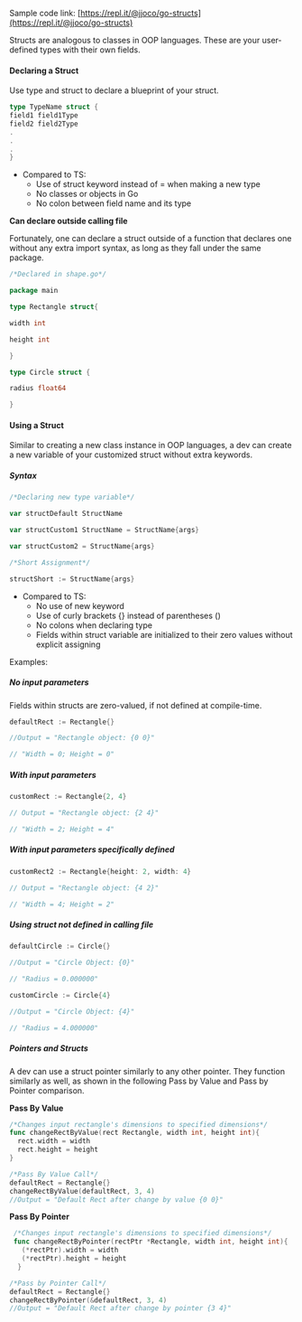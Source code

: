 Sample code link: [https://repl.it/@jjoco/go-structs](https://repl.it/@jjoco/go-structs)

Structs are analogous to classes in OOP languages. These are your user-defined types with their own fields.

#### Declaring a Struct

Use type and struct to declare a blueprint of your struct.

```Go
type TypeName struct {
field1 field1Type
field2 field2Type
.
.
.
}
```
- Compared to TS:
  - Use of struct keyword instead of = when making a new type
  - No classes or objects in Go
  - No colon between field name and its type

 **Can declare outside calling file**

Fortunately, one can declare a struct outside of a function that declares one without any extra import syntax, as long as they fall under the same package.

```Go
/*Declared in shape.go*/

package main

type Rectangle struct{

width int

height int

}

type Circle struct {

radius float64

}
```
#### Using a Struct

Similar to creating a new class instance in OOP languages, a dev can create a new variable of your customized struct without extra keywords.

##### Syntax
```go
/*Declaring new type variable*/

var structDefault StructName

var structCustom1 StructName = StructName{args}

var structCustom2 = StructName{args}

/*Short Assignment*/

structShort := StructName{args}
```
- Compared to TS:
  - No use of new keyword
  - Use of curly brackets {} instead of parentheses ()
  - No colons when declaring type
  - Fields within struct variable are initialized to their zero values without explicit assigning

Examples:

##### No input parameters

Fields within structs are zero-valued, if not defined at compile-time.
```go
defaultRect := Rectangle{}

//Output = "Rectangle object: {0 0}"

// "Width = 0; Height = 0"
```
##### With input parameters
```go
customRect := Rectangle{2, 4}

// Output = "Rectangle object: {2 4}"

// "Width = 2; Height = 4"
```
##### With input parameters specifically defined
```go
customRect2 := Rectangle{height: 2, width: 4}

// Output = "Rectangle object: {4 2}"

// "Width = 4; Height = 2"
```
##### Using struct not defined in calling file
```go
defaultCircle := Circle{}

//Output = "Circle Object: {0}"

// "Radius = 0.000000"

customCircle := Circle{4}

//Output = "Circle Object: {4}"

// "Radius = 4.000000"
```
##### Pointers and Structs

A dev can use a struct pointer similarly to any other pointer. They function similarly as well, as shown in the following Pass by Value and Pass by Pointer comparison.

**Pass By Value**  
```go
/*Changes input rectangle's dimensions to specified dimensions*/
func changeRectByValue(rect Rectangle, width int, height int){
  rect.width = width
  rect.height = height
}
```
```go
/*Pass By Value Call*/
defaultRect = Rectangle{}
changeRectByValue(defaultRect, 3, 4)
//Output = "Default Rect after change by value {0 0}" 
```

**Pass By Pointer** 
```go
 /*Changes input rectangle's dimensions to specified dimensions*/
 func changeRectByPointer(rectPtr *Rectangle, width int, height int){
   (*rectPtr).width = width
   (*rectPtr).height = height
  }
```
```go
/*Pass by Pointer Call*/
defaultRect = Rectangle{}
changeRectByPointer(&defaultRect, 3, 4)
//Output = "Default Rect after change by pointer {3 4}" 
```